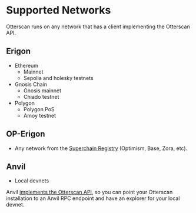 # Supported Networks

Otterscan runs on any network that has a client implementing the Otterscan API.

## Erigon

- Ethereum
  - Mainnet
  - Sepolia and holesky testnets
- Gnosis Chain
  - Gnosis mainnet
  - Chiado testnet
- Polygon
  - Polygon PoS
  - Amoy testnet

## OP-Erigon

- Any network from the [Superchain Registry](https://github.com/ethereum-optimism/superchain-registry/) (Optimism, Base, Zora, etc).

## Anvil

- Local devnets

Anvil [implements the Otterscan API](https://book.getfoundry.sh/reference/anvil/#otterscan-methods), so you can point your Otterscan installation to an Anvil RPC endpoint and have an explorer for your local devnet.
